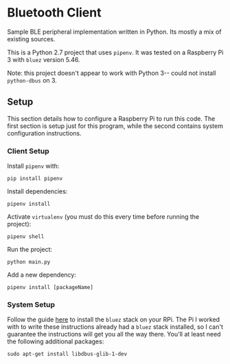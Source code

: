 # Bluetooth Client

Sample BLE peripheral implementation written in Python. Its mostly a mix of existing sources. 

This is a Python 2.7 project that uses `pipenv`. It was tested on a Raspberry Pi 3 with `bluez` version 5.46.

Note: this project doesn't appear to work with Python 3-- could not install `python-dbus` on 3.

## Setup

This section details how to configure a Raspberry Pi to run this code. The first section is setup just for this program, while the second contains system configuration instructions. 

### Client Setup

Install `pipenv` with:

```
pip install pipenv
```

Install dependencies:

```
pipenv install
```

Activate `virtualenv` (you must do this every time before running the project):

```
pipenv shell
```

Run the project: 

```
python main.py
```

Add a new dependency:

```
pipenv install [packageName]
```

### System Setup

Follow the guide [here](https://learn.adafruit.com/install-bluez-on-the-raspberry-pi/installation) to install the `bluez` stack on your RPi. The Pi I worked with to write these instructions already had a `bluez` stack installed, so I can't guarantee the instructions will get you all the way there. You'll at least need the following additional packages:

```
sudo apt-get install libdbus-glib-1-dev
```
